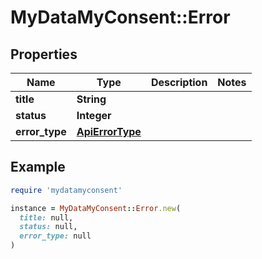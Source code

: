 # MyDataMyConsent::Error

## Properties

| Name | Type | Description | Notes |
| ---- | ---- | ----------- | ----- |
| **title** | **String** |  |  |
| **status** | **Integer** |  |  |
| **error_type** | [**ApiErrorType**](ApiErrorType.md) |  |  |

## Example

```ruby
require 'mydatamyconsent'

instance = MyDataMyConsent::Error.new(
  title: null,
  status: null,
  error_type: null
)
```

